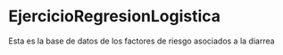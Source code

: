 # EjercicioRegresionLogistica
Esta es la base de datos de los factores de riesgo asociados a la diarrea
